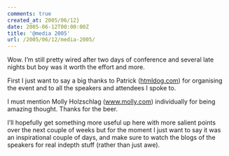 ```yaml
---
comments: true
created_at: 2005/06/12}
date: 2005-06-12T00:00:00Z
title: '@media 2005'
url: /2005/06/12/media-2005/
---
```


<p>
Wow. I’m still pretty wired after two days of conference and several late nights but boy was it worth the effort and more.

</p>
<p>
First I just want to say a big thanks to Patrick (<a href="http://www.htmldog.com">htmldog.com</a>) for organising the event and to all the speakers and attendees I spoke to.

</p>
<p>
I must mention Molly Holzschlag (<a href="http://www.molly.com">www.molly.com</a>) individually for being amazing thought. Thanks for the beer.

</p>
<p>
I’ll hopefully get something more useful up here with more salient points over the next couple of weeks but for the moment I just want to say it was an inspirational couple of days, and make sure to watch the blogs of the speakers for real indepth stuff (rather than just awe).

</p>
